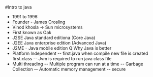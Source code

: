 #Intro to java
- 1991 to 1996  
- Founder - James Crosling
- Vinod khosla -> Sun microsystems
- First known as Oak
- J2SE Java standard editiona (Core Java)
- J2EE Java enterprise edition (Advanced Java)
- J2ME - Java mobile edition
Q Why Java is better
- Platform Independent
-- first.java when compile new file is created first.class
-- Jvm is required to run java class file
- Multi threading
-- Multiple program can run at a time
-- Garbage Collection 
-- Automatic memory management
-- secure